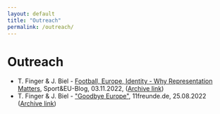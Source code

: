 ```yaml
---
layout: default
title: "Outreach"
permalink: /outreach/
---
```

# Outreach
- T. Finger & J. Biel - [Football, Europe, Identity - Why Representation Matters](https://www.sportandeu.com/post/football-europe-identity-why-representation-matters), Sport&EU-Blog, 03.11.2022,  ([Archive link](https://web.archive.org/web/20221103122755/https://www.sportandeu.com/post/football-europe-identity-why-representation-matters)) 
- T. Finger & J. Biel - ["Goodbye Europe"](https://11freunde.de/artikel/goodbye-europe/6705487), 11freunde.de, 25.08.2022 ([Archive link](https://web.archive.org/web/20221019144156/https://11freunde.de/artikel/goodbye-europe/6705487?komplettansicht=))
